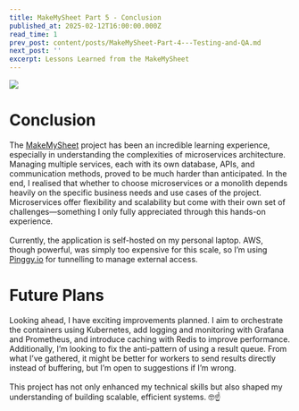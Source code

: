 ```yaml
---
title: MakeMySheet Part 5 - Conclusion
published_at: 2025-02-12T16:00:00.000Z
read_time: 1
prev_post: content/posts/MakeMySheet-Part-4---Testing-and-QA.md
next_post: ''
excerpt: Lessons Learned from the MakeMySheet
---
```


![](/images/blog/makemysheet/image39.png)

# Conclusion

The [MakeMySheet](https://makemysheet.com) project has been an incredible learning experience, especially in understanding the complexities of microservices architecture. Managing multiple services, each with its own database, APIs, and communication methods, proved to be much harder than anticipated. In the end, I realised that whether to choose microservices or a monolith depends heavily on the specific business needs and use cases of the project. Microservices offer flexibility and scalability but come with their own set of challenges—something I only fully appreciated through this hands-on experience.\
\
Currently, the application is self-hosted on my personal laptop. AWS, though powerful, was simply too expensive for this scale, so I’m using [Pinggy.io](https://pinggy.io) for tunnelling to manage external access.

# Future Plans

Looking ahead, I have exciting improvements planned. I aim to orchestrate the containers using Kubernetes, add logging and monitoring with Grafana and Prometheus, and introduce caching with Redis to improve performance. Additionally, I’m looking to fix the anti-pattern of using a result queue. From what I’ve gathered, it might be better for workers to send results directly instead of buffering, but I’m open to suggestions if I’m wrong.\
\
This project has not only enhanced my technical skills but also shaped my understanding of building scalable, efficient systems. 🤓☝️
